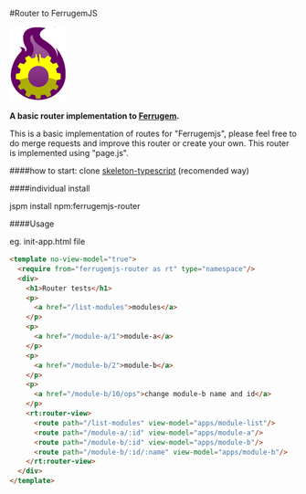 #Router to FerrugemJS

![Ferrugem router logo](/assets/img/router-fjs.png) 


**A basic router implementation to [Ferrugem](https://github.com/ferrugemjs/library).**

This is a basic implementation of routes for "Ferrugemjs", please feel free to do merge requests and improve this router or create your own.
This router is implemented using "page.js".

####how to start:
clone
[skeleton-typescript](https://github.com/ferrugemjs/skeleton-typescript) (recomended way)

####individual install

jspm install npm:ferrugemjs-router

####Usage

eg. init-app.html file

``` html
<template no-view-model="true">
  <require from="ferrugemjs-router as rt" type="namespace"/>
  <div>
    <h1>Router tests</h1>
    <p>
      <a href="/list-modules">modules</a>
    </p>
    <p>
      <a href="/module-a/1">module-a</a>
    </p>
    <p>
      <a href="/module-b/2">module-b</a>
    </p>
    <p>
      <a href="/module-b/10/ops">change module-b name and id</a>
    </p>    
    <rt:router-view>
      <route path="/list-modules" view-model="apps/module-list"/>
      <route path="/module-a/:id" view-model="apps/module-a"/>
      <route path="/module-b/:id" view-model="apps/module-b"/>
      <route path="/module-b/:id/:name" view-model="apps/module-b"/>
    </rt:router-view>   
  </div>
</template>
```